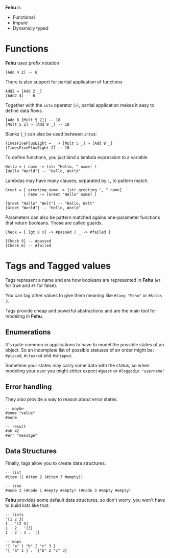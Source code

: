 __Fehu__ is
- Functional
- Impure
- Dynamicly typed

# Functions
__Fehu__ uses prefix notation
```
[Add 4 2] -- 6
```

There is also support for partial application of functions
```
Add2 = [Add 2 _]
[Add2 4] -- 6
```

Together with the `into` operator (`>`), partial application
makes it easy to define data flows.
```
[Add 8 [Mult 5 2]] -- 18
[Mult 5 2] > [Add 8 _] -- 18
```

Blanks (`_`) can also be used between `into`s:
```
TimesFivePlusEight = _ > [Mult 5 _] > [Add 8 _]
[TimesFivePlusEight 2] -- 18
```

To define functions, you just bind a lambda expression to a
variable
```
Hello = [ name -> [str "Hello, " name] ]
[Hello "World"] -- "Hello, World"
```

Lambdas may have many clauses, separated by `|`, to pattern match.
```
Greet = [ greeting name -> [str greeting ", " name]
        | name -> [Greet "Hello" name] ]

[Greet "Hallo" "Welt"] -- "Hallo, Welt"
[Greet "World"] -- "Hello, World"
```

Parameters can also be pattern matched agains one-parameter functions
that return booleans. Those are called guards.
```
Check = [ [gt 8 x] -> #passed | _ -> #failed ]

[Check 9] -- #passed
[Check 6] -- #failed
```

# Tags and Tagged values
Tags represent a name and are how booleans are represented in
__Fehu__ (`#t` for true and `#f` for false).

You can tag other values to give them meaning like
`#lang "Fehu"` or `#kilos 3`.

Tags provide cheap and powerful abstractions and are the main
tool for modeling in __Fehu__.

## Enumerations
It's quite common in applications to have to model the
possible states of an object. So an incomplete list of
possible statuses of an order might be: `#placed`, 
`#cleared` and `#shipped`.

Sometime your states may carry some data with the status, 
so when modeling your user you might either expect `#guest`
or `#loggedin "username"`

## Error handling
They also provide a way to reason about error states.
```
-- maybe
#some "value"
#none

-- result
#ok 42
#err "message"
```

## Data Structures
Finally, tags allow you to create data structures.

```
-- list
#item (1 #item 2 (#item 3 #empty))

-- tree
#node 2 (#node 1 #empty #empty) (#node 3 #empty #empty) 
```

__Fehu__ provides some default data structures, so don't
worry, you won't have to build lists like that:
```
-- lists
'[1 2 3]
1 . '[2 3]
1 . 2 . '[3]
1 . 2 . 3 . '[]

-- maps
'{ "a" 1 "b" 2 "c" 3 }
'{ "a" 1 } . '{"b" 2 "c" 3}
```

